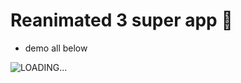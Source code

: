 # Reanimated 3 super app 🌟

* demo all below

![LOADING...](https://github.com/phucprime/superapp/blob/main/assets/reanimated3.gif)
